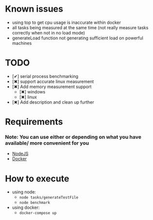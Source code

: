 # Known issues
- using top to get cpu usage is inaccurate within docker
- all tasks being measured at the same time (not really measure tasks correctly when not in no load mode)
- generateLoad function not generating sufficient load on powerful machines

# TODO
- [✔] serial process benchmarking
- [✖] support accurate linux measurement
- [✖] Add memory measurement support
  - [✖] windows
  - [✖] linux
- [✖] Add description and clean up further

# Requirements
### Note: You can use either or depending on what you have available/ more convenient for you
- [NodeJS](https://nodejs.org/en/)
- [Docker](https://www.docker.com/get-started)

# How to execute
* using node: 
  * `node tasks/generateTestFile`
  * `node benchmark`
* using docker:
  * `docker-compose up`
